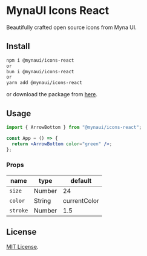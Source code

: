 # MynaUI Icons React

Beautifully crafted open source icons from Myna UI.

## Install

```sh
npm i @mynaui/icons-react
or
bun i @mynaui/icons-react
or
yarn add @mynaui/icons-react
```

or download the package from [here](https://github.com/praveenjuge/mynaui-icons/releases).

## Usage

```jsx
import { ArrowBottom } from "@mynaui/icons-react";

const App = () => {
  return <ArrowBottom color="green" />;
};
```

### Props

| name     | type   | default      |
| -------- | ------ | ------------ |
| `size`   | Number | 24           |
| `color`  | String | currentColor |
| `stroke` | Number | 1.5          |

## License

[MIT License](https://github.com/praveen/mynaui-icons/blob/master/LICENSE).
